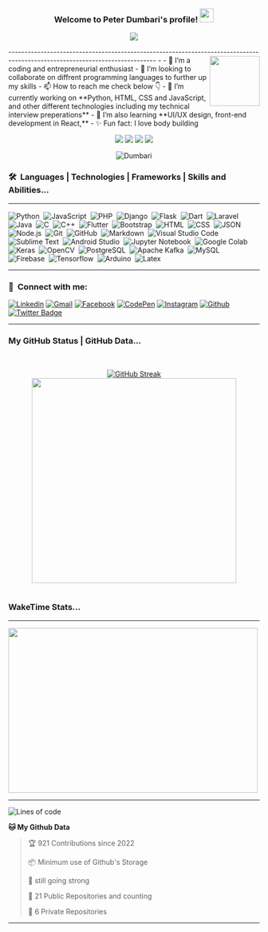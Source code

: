 <h3 align="center">
  Welcome to Peter Dumbari's profile!
  <img src="https://media.giphy.com/media/hvRJCLFzcasrR4ia7z/giphy.gif" width="28">
</h3>
<p align="center">
  <a href="https://github.com/Peter-Dumbari"><img src="https://readme-typing-svg.herokuapp.com?color=%2336BCF7&center=true&vCenter=true&lines=Hi+%2C+welcome+to+my+Github+page;I+am+Peter+Dumbari;Also+known+as+LIFESOFT;I+build+Mobile+and+Web+Apps;using+Javascript+HTML+SASS+Python;Node.JS+ReactJS;Once+again+Welcome🤝"></a>
</p>
----------------------------------------------------------------------------------------------------------------------------
- <img align='right' src="https://media.giphy.com/media/M9gbBd9nbDrOTu1Mqx/giphy.gif" width="100">
- 🌱 I’m a coding and entrepreneurial enthusiast
- 💞️ I’m looking to collaborate on diffrent programming languages to further up my skills
- 📫 How to reach me check below  👇
- 🔭 I’m currently working on **Python, HTML, CSS and JavaScript, and other different technologies including my technical interview preperations**
 - 🌱 I’m also learning **UI/UX design, front-end development in React,**
 - ✨ Fun fact: I love body building
 
<p align="center">
   <img src="https://img.shields.io/badge/Coding-Enthusiast-darkblue" />
   <img src="https://img.shields.io/badge/Focus-Programming%20Languages-darkred" />
   <img src="https://img.shields.io/badge/Dedication-Make the world a better place%20-darkblue" />
  <img src="https://img.shields.io/badge/Coding Expetise-Skilled-darkred"
 </p>
 
 <p align="center"> <img src="https://komarev.com/ghpvc/?username=Peter-Dumbari&label=Profile%20views&color=00008B&style=flat" alt="Dumbari" />

 
 ###  🛠 &nbsp;Languages | Technologies | Frameworks | Skills and Abilities...<hr>
 
 ![Python](https://img.shields.io/badge/-Python-05122A?style=flat&logo=python)&nbsp;
![JavaScript](https://img.shields.io/badge/-JavaScript-05122A?style=flat&logo=javascript)&nbsp;
![PHP](https://img.shields.io/badge/-PHP-05122A?style=flat&logo=php&logoColor=777BB4)&nbsp;
![Django](https://img.shields.io/badge/-Django-05122A?style=flat&logo=django&logoColor=092E20)&nbsp;
![Flask](https://img.shields.io/badge/-Flask-05122A?style=flat&logo=flask)&nbsp;
![Dart](https://img.shields.io/badge/-Dart-05122A?style=flat&logo=dart&logoColor=1075C2)&nbsp;
![Laravel](https://img.shields.io/badge/-Laravel-05122A?style=flat&logo=laravel&logoColor=FF2D20)&nbsp;
![Java](https://img.shields.io/badge/-Java-05122A?style=flat&logo=Java&logoColor=FFA518)&nbsp;
![C](https://img.shields.io/badge/-C-05122A?style=flat&logo=C&logoColor=A8B9CC)&nbsp;
![C++](https://img.shields.io/badge/-C++-05122A?style=flat&logo=C%2B%2B&logoColor=00599C)&nbsp;
![Flutter](https://img.shields.io/badge/-Flutter-05122A?style=flat&logo=flutter&logoColor=02569B)&nbsp;
![Bootstrap](https://img.shields.io/badge/-Bootstrap-05122A?style=flat&logo=bootstrap&logoColor=563D7C)&nbsp;
![HTML](https://img.shields.io/badge/-HTML-05122A?style=flat&logo=HTML5)&nbsp;
![CSS](https://img.shields.io/badge/-CSS-05122A?style=flat&logo=CSS3&logoColor=1572B6)&nbsp;
![JSON](https://img.shields.io/badge/-JSON-05122A?style=flat&logo=json&logoColor=000000)&nbsp;
![Node.js](https://img.shields.io/badge/-Node.js-05122A?style=flat&logo=node.js&logoColor=339933)&nbsp;
![Git](https://img.shields.io/badge/-Git-05122A?style=flat&logo=git)&nbsp;
![GitHub](https://img.shields.io/badge/-GitHub-05122A?style=flat&logo=github)&nbsp;
![Markdown](https://img.shields.io/badge/-Markdown-05122A?style=flat&logo=markdown)&nbsp;
![Visual Studio Code](https://img.shields.io/badge/-Visual%20Studio%20Code-05122A?style=flat&logo=visual-studio-code&logoColor=007ACC)&nbsp;
![Sublime Text](https://img.shields.io/badge/-Sublime%20Text-05122A?style=flat&logo=sublime-text&logoColor=FF9800)&nbsp;
![Android Studio](https://img.shields.io/badge/-Android%20Studio-05122A?style=flat&logo=android-studio&logoColor=3DDC84)&nbsp;
![Jupyter Notebook](https://img.shields.io/badge/-Jupyter%20Notebook-05122A?style=flat&logo=jupyter&logoColor=F37626)&nbsp;
![Google Colab](https://img.shields.io/badge/-Google%20Colab-05122A?style=flat&logo=google-colab&logoColor=F9AB00)&nbsp;
![Keras](https://img.shields.io/badge/-Keras-05122A?style=flat&logo=keras&logoColor=D00000)&nbsp;
![OpenCV](https://img.shields.io/badge/-OpenCV-05122A?style=flat&logo=opencv&logoColor=5C3EE8)&nbsp;
![PostgreSQL](https://img.shields.io/badge/-PostgreSQL-05122A?style=flat&logo=postgresql&logoColor=336791)&nbsp;
![Apache Kafka](https://img.shields.io/badge/-Apache%20Kafka-05122A?style=flat&logo=apache-kafka&logoColor=231F20)&nbsp;
![MySQL](https://img.shields.io/badge/-MySQL-05122A?style=flat&logo=mysql&logoColor=4479A1)&nbsp;
![Firebase](https://img.shields.io/badge/-Firebase-05122A?style=flat&logo=firebase&logoColor=FFCA28)&nbsp;
![Tensorflow](https://img.shields.io/badge/-Tensorflow-05122A?style=flat&logo=tensorflow&logoColor=FF6F00)&nbsp;
![Arduino](https://img.shields.io/badge/-Arduino-05122A?style=flat&logo=arduino&logoColor=00979D)&nbsp;
![Latex](https://img.shields.io/badge/-Latex-05122A?style=flat&logo=latex&logoColor=008080)&nbsp;<hr>
 
### :link: &nbsp;Connect with me:

[![Linkedin](https://img.shields.io/badge/-Linkedin-blue?style=flat&logo=Linkedin&logoColor=white)](https://www.linkedin.com/in/peter-kinz-7aa419235/)
[![Gmail](https://img.shields.io/badge/-Gmail-c14438?style=flat&logo=Gmail&logoColor=white)](https://dummytwiz@gmail.com)
[![Facebook](https://img.shields.io/badge/-Facebook-c13584?style=flat&labelColor=c13584&logo=facebook&logoColor=white)](https://www.facebook.com/lazkidypee)
[![CodePen](https://img.shields.io/badge/-CodePen-black?style=flat&logo=CodePen&logoColor=white)](https:)
[![Instagram](https://img.shields.io/badge/-Instagram-c13584?style=flat&labelColor=c13584&logo=instagram&logoColor=white)](https://www.instagram.com/peterdumbarry/)
[![Github](https://img.shields.io/badge/-Github-black?style=flat&labelColor=black&logo=github&logoColor=white)](https://github.com/Peter-Dumbari)
[![Twitter Badge](https://img.shields.io/badge/-Twitter-1ca0f1?style=flat&labelColor=1ca0f1&logo=twitter&logoColor=white&link=https://twitter.com/peterdumbari)](https://twitter.com/peterdumbari)<hr>

### My GitHub Status | GitHub Data...

<table><br>
  <p align="center">
  <a href="https://git.io/streak-stats"><img src="http://github-readme-streak-stats.herokuapp.com?user=Peter-Dumbari" alt="GitHub Streak" /></a> <br>

   <img width="410" src="https://github-readme-stats.vercel.app/api/top-langs/?username=Peter-Dumbari&layout=compact&theme=gotham">
</p>
</table>

<h3>WakeTime Stats...</h3><hr>
<a target="_blank">
  <img align="center" height="330px" width="500px" src="https://wakatime.com/share/@JayantGoel001/d757c83d-c3a9-424e-86f1-ce88190c9840.svg" >
</a>
<hr>

![Lines of code](https://img.shields.io/badge/From%20Hello%20World%20I%27ve%20Written%20more%20than-5000%20lines%20of%20code-blue)

**🐱 My Github Data** 

> 🏆 921 Contributions since 2022
 > 
> 📦 Minimum use of Github's Storage 
 > 
> 💼 still going strong
 > 
> 📜 21 Public Repositories and counting
 > 
> 🔑 6 Private Repositories  
 >     
    
 <hr>




<!---
uno36/uno36 is a ✨ special ✨ repository because its `README.md` (this file) appears on your GitHub profile.
You can click the Preview link to take a look at your changes.
--->
